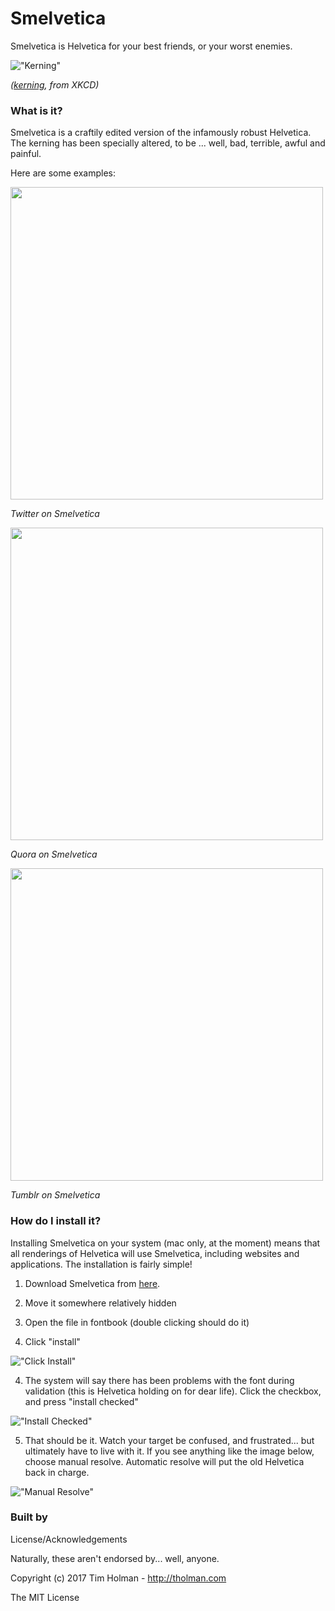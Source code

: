 # Smelvetica

Smelvetica is Helvetica for your best friends, or your worst enemies.

!["Kerning"](https://imgs.xkcd.com/comics/kerning.png)

*([kerning](https://xkcd.com/1015/), from XKCD)*
 
### What is it?

Smelvetica is a craftily edited version of the infamously robust Helvetica. The kerning has been specially altered, to be ... well, bad, terrible, awful and painful.

Here are some examples:

<img src="https://s3.amazonaws.com/tholman.com/smelvetica/github-readme-assets/twitter-smelvetica.png" width="500">

*Twitter on Smelvetica*

<img src="https://s3.amazonaws.com/tholman.com/smelvetica/github-readme-assets/quora-smelvetica.png" width="500">

*Quora on Smelvetica*

<img src="https://s3.amazonaws.com/tholman.com/smelvetica/github-readme-assets/tumblr-smelvetica.png" width="500">

*Tumblr on Smelvetica*

### How do I install it?

Installing Smelvetica on your system (mac only, at the moment) means that all renderings of Helvetica will use Smelvetica, including websites and applications. The installation is fairly simple!

1. Download Smelvetica from [here](https://github.com/tholman/smelvetica/raw/master/fonts/Helvetica.dfont).

2. Move it somewhere relatively hidden

2. Open the file in fontbook (double clicking should do it)

3. Click "install"

!["Click Install"](https://s3.amazonaws.com/tholman.com/smelvetica/github-readme-assets/installx-1.png)

4. The system will say there has been problems with the font during validation (this is Helvetica holding on for dear life). Click the checkbox, and press "install checked"

!["Install Checked"](https://s3.amazonaws.com/tholman.com/smelvetica/github-readme-assets/installx-2.png)

5. That should be it. Watch your target be confused, and frustrated... but ultimately have to live with it. If you see anything like the image below, choose manual resolve. Automatic resolve will put the old Helvetica back in charge.

!["Manual Resolve"](https://s3.amazonaws.com/tholman.com/smelvetica/github-readme-assets/installx-3.png)

### Built by
License/Acknowledgements

Naturally, these aren't endorsed by... well, anyone.

Copyright (c) 2017 Tim Holman - http://tholman.com

The MIT License
